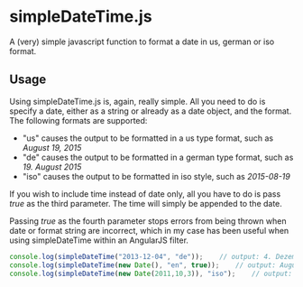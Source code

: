# simpleDateTime.js
A (very) simple javascript function to format a date in us, german or iso format.

## Usage
Using simpleDateTime.js is, again, really simple. All you need to do is specify a date, either as a string or already as a date object, and the format. 
The following formats are supported:
- "us" causes the output to be formatted in a us type format, such as *August 19, 2015*
- "de" causes the output to be formatted in a german type format, such as *19. August 2015*
- "iso" causes the output to be formatted in iso style, such as *2015-08-19*

If you wish to include time instead of date only, all you have to do is pass *true* as the third parameter. The time will simply be appended to the date.

Passing *true* as the fourth parameter stops errors from being thrown when date or format string are incorrect, which in my case has been useful when using simpleDateTime within an AngularJS filter.

```` js
console.log(simpleDateTime("2013-12-04", "de"));    // output: 4. Dezember 2013
console.log(simpleDateTime(new Date(), "en", true));    // output: August 20, 2015 04:31:16 p.m.
console.log(simpleDateTime(new Date(2011,10,3)), "iso");    // output: 2011-11-03
````
